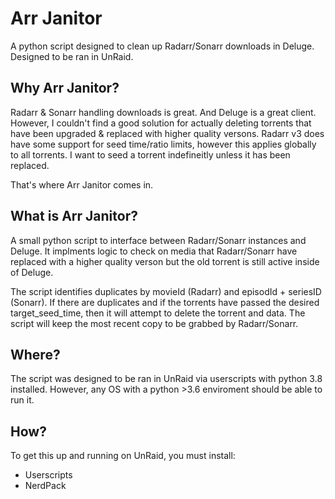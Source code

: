 # Arr Janitor
A python script designed to clean up Radarr/Sonarr downloads in Deluge. Designed to be ran in UnRaid.


## Why Arr Janitor? 

Radarr & Sonarr handling downloads is great. And Deluge is a great client. However, I couldn't find a good solution for actually deleting torrents that have been upgraded & replaced with higher quality versons. Radarr v3 does have some support for seed time/ratio limits, however this applies globally to all torrents. I want to seed a torrent indefineitly unless it has been replaced. 

That's where Arr Janitor comes in.


## What is Arr Janitor?

A small python script to interface between Radarr/Sonarr instances and Deluge. It implments logic to check on media that Radarr/Sonarr have replaced with a higher quality verson but the old torrent is still active inside of Deluge. 

The script identifies duplicates by movieId (Radarr) and episodId + seriesID (Sonarr). If there are duplicates and if the torrents have passed the desired target_seed_time, then it will attempt to delete the torrent and data. The script will keep the most recent copy to be grabbed by Radarr/Sonarr.

## Where?

The script was designed to be ran in UnRaid via userscripts with python 3.8 installed. However, any OS with a python >3.6 enviroment should be able to run it. 

## How? 

To get this up and running on UnRaid, you must install:
* Userscripts
* NerdPack





















